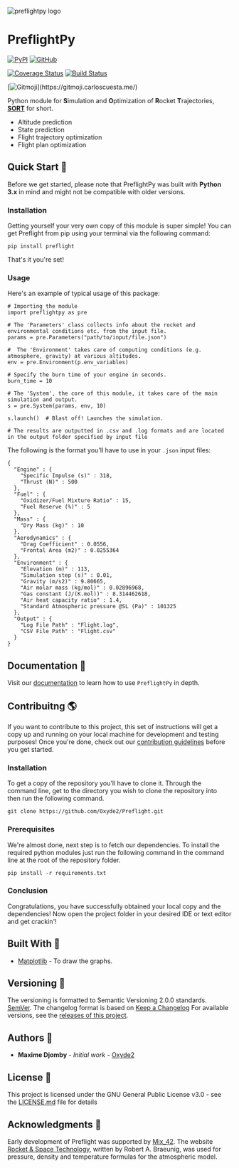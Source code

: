 ![preflightpy logo](https://user-images.githubusercontent.com/53187347/74756185-7ae91100-5274-11ea-90d5-3845ed2e1a9f.png?style=centerme "PreflightPy Logo")

# PreflightPy

[![PyPI](https://img.shields.io/pypi/v/preflightpy?color=blue)](https://pypi.org/project/preflightpy/)
[![GitHub](https://img.shields.io/github/license/Oxyde2/Preflight?color=yellow)](LICENSE)

[![Coverage Status](https://coveralls.io/repos/github/Oxyde2/Preflight/badge.svg?branch=master)](https://coveralls.io/github/Oxyde2/Preflight?branch=master)
[![Build Status](https://travis-ci.com/Oxyde2/Preflight.svg?branch=master)](https://travis-ci.com/Oxyde2/Preflight)

[![Gitmoji](https://img.shields.io/badge/gitmoji-%20%F0%9F%98%9C%20%F0%9F%98%8D-FFDD67.svg?)](https://gitmoji.carloscuesta.me/)

Python module for **S**imulation and **O**ptimization of **R**ocket **T**rajectories, [**SORT**](https://www.nasa.gov/pdf/140648main_ESAS_17a.pdf#page=19) for short.
- Altitude prediction
- State prediction
- Flight trajectory optimization
- Flight plan optimization

## Quick Start :vertical_traffic_light:

Before we get started, please note that PreflightPy was built with **Python 3.x** in mind and might not be compatible with older versions.

### Installation

Getting yourself your very own copy of this module is super simple!
You can get Preflight from pip using your terminal via the following command:

  ```
  pip install preflight
  ```

That's it you're set!

### Usage

Here's an example of typical usage of this package:

  ```
  # Importing the module
  import preflightpy as pre

  # The 'Parameters' class collects info about the rocket and environmental conditions etc. from the input file.
  params = pre.Parameters("path/to/input/file.json")  

  #  The 'Environment' takes care of computing conditions (e.g. atmosphere, gravity) at various altitudes.
  env = pre.Environment(p.env_variables)

  # Specify the burn time of your engine in seconds.
  burn_time = 10

  # The 'System', the core of this module, it takes care of the main simulation and output.
  s = pre.System(params, env, 10)  

  s.launch()  # Blast off! Launches the simulation.

  # The results are outputted in .csv and .log formats and are located in the output folder specified by input file
  ```

The following is the format you'll have to use in your `.json` input files:

  ```
  {
    "Engine" : {
      "Specific Impulse (s)" : 318,
      "Thrust (N)" : 500
    },
    "Fuel" : {
      "Oxidizer/Fuel Mixture Ratio" : 15,
      "Fuel Reserve (%)" : 5
    },
    "Mass" : {
      "Dry Mass (kg)" : 10
    },
    "Aerodynamics" : {
      "Drag Coefficient" : 0.0556,
      "Frontal Area (m2)" : 0.0255364
    },
    "Environment" : {
      "Elevation (m)" : 113,
      "Simulation step (s)" : 0.01,
      "Gravity (m/s2)" : 9.80665,
      "Air molar mass (kg/mol)" : 0.02896968,
      "Gas constant (J/(K.mol))" : 8.314462618,
      "Air heat capacity ratio" : 1.4,
      "Standard Atmospheric pressure @SL (Pa)" : 101325
    },
    "Output" : {
      "Log File Path" : "Flight.log",
      "CSV File Path" : "Flight.csv"
    }
  }
  ```

## Documentation :pencil:

Visit our [documentation](https://preflight.readthedocs.io/en/latest/) to learn how to use `PreflightPy` in depth.

## Contribuitng :earth_americas:

If you want to contribute to this project, this set of instructions will get a copy up and running on your local machine for development and testing purposes! Once you're done, check out our [contribution guidelines](CONTRIBUTING.md) before you get started.

### Installation

To get a copy of the repository you'll have to clone it.
Through the command line, get to the directory you wish to clone the repository into then run the following command.

  ```
  git clone https://github.com/Oxyde2/Preflight.git
  ```

### Prerequisites

We're almost done, next step is to fetch our dependencies.
To install the required python modules just run the following command in the command line at the root of the repository folder.

  ```
  pip install -r requirements.txt
  ```

### Conclusion

Congratulations, you have successfully obtained your local copy and the dependencies!
Now open the project folder in your desired IDE or text editor and get crackin'!



## Built With :construction_worker:

* [Matplotlib](https://matplotlib.org/) - To draw the graphs.

## Versioning :bookmark:

The versioning is formatted to Semantic Versioning 2.0.0 standards. [SemVer](https://semver.org/).
The changelog format is based on [Keep a Changelog](https://keepachangelog.com/en/1.0.0/)
For available versions, see the [releases of this project](https://github.com/Oxyde2/Preflight/releases).

## Authors :floppy_disk:

* **Maxime Djomby** - *Initial work* - [Oxyde2](https://github.com/Oxyde2/)

## License :page_with_curl:

This project is licensed under the GNU General Public License v3.0 - see the [LICENSE.md](LICENSE.md) file for details

## Acknowledgments :trumpet:

Early development of Preflight was supported by [Mix_42](https://github.com/42mix).
The website [Rocket & Space Technology](http://www.braeunig.us/space/), written by Robert A. Braeunig, was used for pressure, density and temperature formulas for the atmospheric model.
